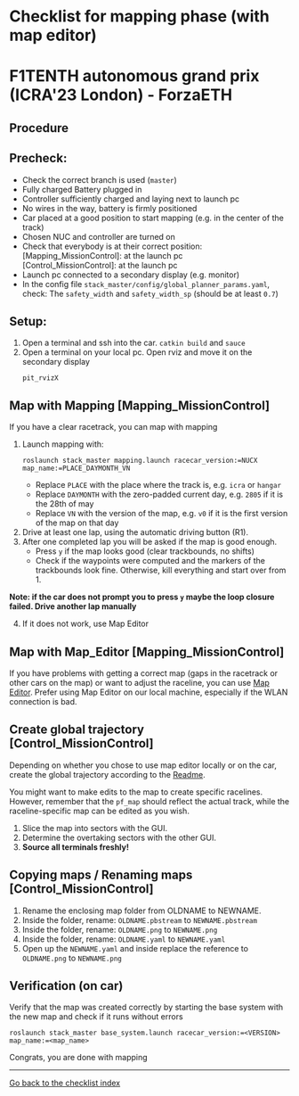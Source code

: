 
# Checklist for mapping phase (with map editor)
# F1TENTH autonomous grand prix (ICRA'23 London) - ForzaETH

## Procedure 

## Precheck:
- Check the correct branch is used (`master`)
- Fully charged Battery plugged in
- Controller sufficiently charged and laying next to launch pc
- No wires in the way, battery is firmly positioned
- Car placed at a good position to start mapping (e.g. in the center of the track)
- Chosen NUC and controller are turned on
- Check that everybody is at their correct position:  
   [Mapping_MissionControl]: at the launch pc  
   [Control_MissionControl]: at the launch pc
- Launch pc connected to a secondary display (e.g. monitor)
- In the config file `stack_master/config/global_planner_params.yaml`, check:
   The `safety_width` and `safety_width_sp` (should be at least `0.7`)


## Setup:
1. Open a terminal and ssh into the car. `catkin build` and `sauce`
2. Open a terminal on your local pc. Open rviz and move it on the secondary display
   ```
   pit_rvizX
   ```

## Map with Mapping [Mapping_MissionControl]
If you have a clear racetrack, you can map with mapping
1. Launch mapping with:
   ```
   roslaunch stack_master mapping.launch racecar_version:=NUCX map_name:=PLACE_DAYMONTH_VN
   ```
   - Replace `PLACE` with the place where the track is, e.g. `icra` or `hangar`
   - Replace `DAYMONTH` with the zero-padded current day, e.g. `2805` if it is the 28th of may
   - Replace `VN` with the version of the map, e.g. `v0` if it is the first version of the map on that day
2. Drive at least one lap, using the automatic driving button (R1).
3. After one completed lap you will be asked if the map is good enough. 
   - Press `y` if the map looks good (clear trackbounds, no shifts)
   - Check if the waypoints were computed and the markers of the trackbounds look fine. Otherwise, kill everything and start over 
   from 1.

**Note: if the car does not prompt you to press `y` maybe the loop closure failed. Drive another lap manually**

4. If it does not work, use Map Editor


## Map with Map_Editor [Mapping_MissionControl]
If you have problems with getting a correct map (gaps in the racetrack or other cars on the map) or want to adjust the raceline, you can use [Map Editor](/f110_utils/nodes/map_editor/README.md). Prefer using Map Editor on our local machine, especially if the WLAN connection is bad.


## Create global trajectory [Control_MissionControl]
Depending on whether you chose to use map editor locally or on the car, create the global trajectory according to the [Readme](/f110_utils/nodes/map_editor/README.md).

You might want to make edits to the map to create specific racelines. However, remember that the `pf_map` should reflect the actual track, while the raceline-specific map can be edited as you wish.

1. Slice the map into sectors with the GUI.
2. Determine the overtaking sectors with the other GUI.
3. **Source all terminals freshly!** 

## Copying maps / Renaming maps [Control_MissionControl]
1. Rename the enclosing map folder from OLDNAME to NEWNAME.
2. Inside the folder, rename: `OLDNAME.pbstream` to `NEWNAME.pbstream`
3. Inside the folder, rename: `OLDNAME.png` to `NEWNAME.png`
4. Inside the folder, rename: `OLDNAME.yaml` to `NEWNAME.yaml`
5. Open up the `NEWNAME.yaml` and inside replace the reference to `OLDNAME.png` to `NEWNAME.png`


## Verification (on car)
Verify that the map was created correctly by starting the base system with the new map and check if it runs without errors
```
roslaunch stack_master base_system.launch racecar_version:=<VERSION> map_name:=<map_name>
```

Congrats, you are done with mapping

---
[Go back to the checklist index](./README.md)